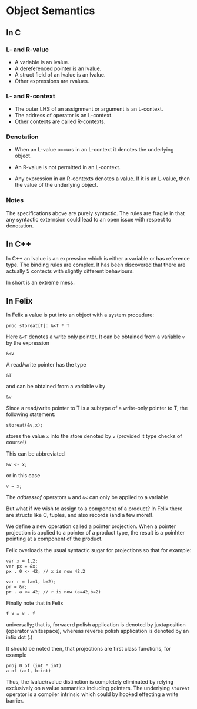 # Object Semantics

## In C
### L- and R-value

- A variable is an lvalue.
- A dereferenced pointer is an lvalue.
- A struct field of an lvalue is an lvalue.
- Other expressions are rvalues.

### L- and R-context

- The outer LHS of an assignment or argument is an L-context.
- The address of operator is an L-context.
- Other contexts are called R-contexts.

### Denotation

- When an L-value occurs in an L-context it denotes the 
underlying object.

- An R-value is not permitted in an L-context.

- Any expression in an R-contexts denotes a value.
If it is an L-value, then the value of the underlying object.

### Notes

The specifications above are purely syntactic.
The rules are fragile in that any syntactic externsion could lead
to an open issue with respect to denotation.

## In C++

In C++ an lvalue is an expression which is either a variable
or has reference type. The binding rules are complex. It has
been discovered that there are actually 5 contexts with slightly
different behaviours.

In short is an extreme mess.

## In Felix

In Felix a value is put into an object with a system procedure:

```
proc storeat[T]: &<T * T
```

Here `&<T` denotes a write only pointer. It can be obtained from
a variable `v` by the expression
```
&<v
```

A read/write pointer has
the type
```
&T
```
and can be obtained from a variable `v` by
```
&v
```
Since a read/write pointer to T is a subtype of a write-only pointer to T,
the following statement:
```
storeat(&v,x);
```
stores the value `x` into the store denoted by `v` (provided it type checks of course!)

This can be abbreviated
```
&v <- x;
```
or in this case
```
v = x;
```

The *addressof* operators `&` and `&<` can only be applied to a variable.

But what if we wish to assign to a component of a product? In Felix there
are structs like C, tuples, and also records (and a few more!).

We define a new operation called a pointer projection. When a pointer
projection is applied to a pointer of a product type, the result is a 
poinhter pointing at a component of the product.

Felix overloads the usual syntactic sugar for projections so that
for example:

```
var x = 1,2;
var px = &x;
px . 0 <- 42; // x is now 42,2

var r = (a=1, b=2);
pr = &r;
pr . a <= 42; // r is now (a=42,b=2)
```

Finally note that in Felix 
```
f x = x . f
```
universally; that is, forwaerd polish application is denoted by juxtaposition (operator whitespace),
whereas reverse polish application is denoted by an infix dot (.)

It should be noted then, that projections are first class functions, for example
```
proj 0 of (int * int)
a of (a:1, b:int)
```

Thus, the lvalue/rvalue distinction is completely eliminated by relying exclusively
on a value semantics including pointers. The underlying `storeat` operator is a compiler
intrinsic which could by hooked effecting a write barrier.


